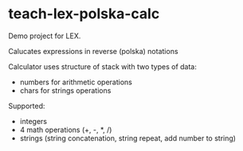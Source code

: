 teach-lex-polska-calc
=====================

Demo project for LEX.

Calucates expressions in reverse (polska) notations  

Calculator uses structure of stack with two types of data:
* numbers for arithmetic operations
* chars for strings operations

Supported:
* integers
* 4 math operations (+, -, *, /)
* strings (string concatenation, string repeat, add number to string)